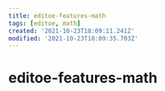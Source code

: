 ```yaml
---
title: editoe-features-math
tags: [editoe, math]
created: '2021-10-23T18:09:11.241Z'
modified: '2021-10-23T18:09:35.703Z'
---
```


# editoe-features-math


